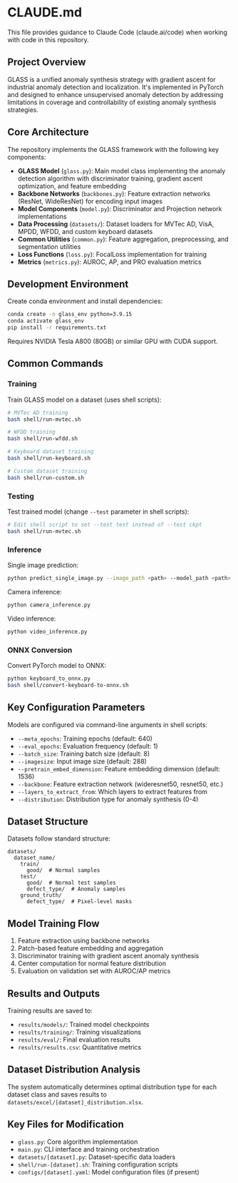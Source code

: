 # CLAUDE.md

This file provides guidance to Claude Code (claude.ai/code) when working with code in this repository.

## Project Overview

GLASS is a unified anomaly synthesis strategy with gradient ascent for industrial anomaly detection and localization. It's implemented in PyTorch and designed to enhance unsupervised anomaly detection by addressing limitations in coverage and controllability of existing anomaly synthesis strategies.

## Core Architecture

The repository implements the GLASS framework with the following key components:

- **GLASS Model** (`glass.py`): Main model class implementing the anomaly detection algorithm with discriminator training, gradient ascent optimization, and feature embedding
- **Backbone Networks** (`backbones.py`): Feature extraction networks (ResNet, WideResNet) for encoding input images
- **Model Components** (`model.py`): Discriminator and Projection network implementations
- **Data Processing** (`datasets/`): Dataset loaders for MVTec AD, VisA, MPDD, WFDD, and custom keyboard datasets
- **Common Utilities** (`common.py`): Feature aggregation, preprocessing, and segmentation utilities
- **Loss Functions** (`loss.py`): FocalLoss implementation for training
- **Metrics** (`metrics.py`): AUROC, AP, and PRO evaluation metrics

## Development Environment

Create conda environment and install dependencies:
```bash
conda create -n glass_env python=3.9.15
conda activate glass_env
pip install -r requirements.txt
```

Requires NVIDIA Tesla A800 (80GB) or similar GPU with CUDA support.

## Common Commands

### Training
Train GLASS model on a dataset (uses shell scripts):
```bash
# MVTec AD training
bash shell/run-mvtec.sh

# WFDD training  
bash shell/run-wfdd.sh

# Keyboard dataset training
bash shell/run-keyboard.sh

# Custom dataset training
bash shell/run-custom.sh
```

### Testing
Test trained model (change `--test` parameter in shell scripts):
```bash
# Edit shell script to set --test test instead of --test ckpt
bash shell/run-mvtec.sh
```

### Inference
Single image prediction:
```bash
python predict_single_image.py --image_path <path> --model_path <path>
```

Camera inference:
```bash
python camera_inference.py
```

Video inference:
```bash
python video_inference.py
```

### ONNX Conversion
Convert PyTorch model to ONNX:
```bash
python keyboard_to_onnx.py
bash shell/convert-keyboard-to-onnx.sh
```

## Key Configuration Parameters

Models are configured via command-line arguments in shell scripts:
- `--meta_epochs`: Training epochs (default: 640)
- `--eval_epochs`: Evaluation frequency (default: 1)
- `--batch_size`: Training batch size (default: 8)
- `--imagesize`: Input image size (default: 288)
- `--pretrain_embed_dimension`: Feature embedding dimension (default: 1536)
- `--backbone`: Feature extraction network (wideresnet50, resnet50, etc.)
- `--layers_to_extract_from`: Which layers to extract features from
- `--distribution`: Distribution type for anomaly synthesis (0-4)

## Dataset Structure

Datasets follow standard structure:
```
datasets/
  dataset_name/
    train/
      good/  # Normal samples
    test/
      good/  # Normal test samples
      defect_type/  # Anomaly samples
    ground_truth/
      defect_type/  # Pixel-level masks
```

## Model Training Flow

1. Feature extraction using backbone networks
2. Patch-based feature embedding and aggregation
3. Discriminator training with gradient ascent anomaly synthesis
4. Center computation for normal feature distribution
5. Evaluation on validation set with AUROC/AP metrics

## Results and Outputs

Training results are saved to:
- `results/models/`: Trained model checkpoints
- `results/training/`: Training visualizations
- `results/eval/`: Final evaluation results
- `results/results.csv`: Quantitative metrics

## Dataset Distribution Analysis

The system automatically determines optimal distribution type for each dataset class and saves results to `datasets/excel/[dataset]_distribution.xlsx`.

## Key Files for Modification

- `glass.py`: Core algorithm implementation
- `main.py`: CLI interface and training orchestration  
- `datasets/[dataset].py`: Dataset-specific data loaders
- `shell/run-[dataset].sh`: Training configuration scripts
- `configs/[dataset].yaml`: Model configuration files (if present)